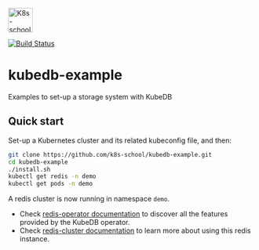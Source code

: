[<img src="http://k8s-school.fr/images/logo.svg" alt="K8s-school Logo, expertise et formation Kubernetes" height="50" />](https://k8s-school.fr)

[![Build Status](https://travis-ci.org/k8s-school/kubedb-example.svg?branch=master)](https://travis-ci.org/k8s-school/kubedb-example)

# kubedb-example

Examples to set-up a storage system with KubeDB

## Quick start

Set-up a Kubernetes cluster and its related kubeconfig file, and then:

```bash
git clone https://github.com/k8s-school/kubedb-example.git
cd kubedb-example
./install.sh
kubectl get redis -n demo
kubectl get pods -n demo
```

A redis cluster is now running in namespace `demo`.

- Check [redis-operator documentation](https://kubedb.com/docs/v0.13.0-rc.0/guides/redis/) to discover all the features provided by the KubeDB operator.
- Check [redis-cluster documentation](https://kubedb.com/docs/v0.13.0-rc.0/guides/redis/clustering/redis-cluster/) to learn more about using this redis instance.
